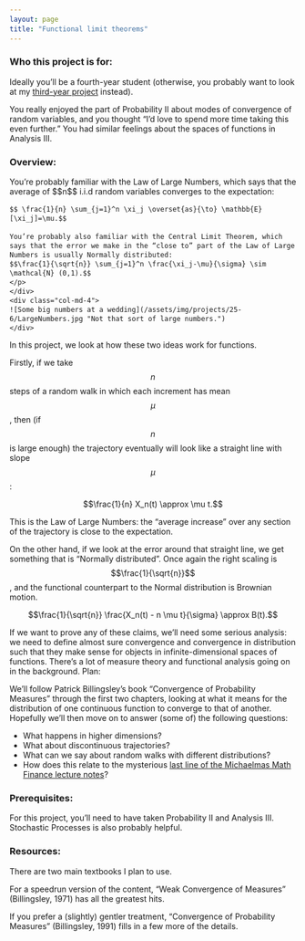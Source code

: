 ```yaml
---
layout: page
title: "Functional limit theorems"
---
```


### Who this project is for:

Ideally you’ll be a fourth-year student (otherwise, you probably want to look at my [third-year project](/teaching/final-year-projects/assessment-and-feedback) instead).

You really enjoyed the part of Probability II about modes of convergence of random variables, and you thought “I’d love to spend more time taking this even further.” You had similar feelings about the spaces of functions in Analysis III.

### Overview:

<div class="row g-5 mb-5">
    <div class="col-md-8">
    <p> You’re probably familiar with the Law of Large Numbers, which says that the average of $$n$$ i.i.d random variables converges to the expectation:
    
    $$ \frac{1}{n} \sum_{j=1}^n \xi_j \overset{as}{\to} \mathbb{E}[\xi_j]=\mu.$$

    You’re probably also familiar with the Central Limit Theorem, which says that the error we make in the “close to” part of the Law of Large Numbers is usually Normally distributed:
    $$\frac{1}{\sqrt{n}} \sum_{j=1}^n \frac{\xi_j-\mu}{\sigma} \sim \mathcal{N} (0,1).$$
    </p>
    </div>
    <div class="col-md-4">
    ![Some big numbers at a wedding](/assets/img/projects/25-6/LargeNumbers.jpg "Not that sort of large numbers.") 
    </div>
</div>

In this project, we look at how these two ideas work for functions.

Firstly, if we take $$n$$ steps of a random walk in which each increment has mean $$\mu$$, then (if $$n$$ is large enough) the trajectory eventually will look like a straight line with slope $$\mu$$:

$$\frac{1}{n} X_n(t) \approx \mu t.$$

This is the Law of Large Numbers: the “average increase” over any section of the trajectory is close to the expectation.

On the other hand, if we look at the error around that straight line, we get something that is “Normally distributed”. Once again the right scaling is $$\frac{1}{\sqrt{n}}$$, and the functional counterpart to the Normal distribution is Brownian motion.

$$\frac{1}{\sqrt{n}} \frac{X_n(t) - n \mu t}{\sigma} \approx B(t).$$

If we want to prove any of these claims, we’ll need some serious analysis: we need to define almost sure convergence and convergence in distribution such that they make sense for objects in infinite-dimensional spaces of functions. There’s a lot of measure theory and functional analysis going on in the background.
Plan:

We’ll follow Patrick Billingsley’s book “Convergence of Probability Measures” through the first two chapters, looking at what it means for the distribution of one continuous function to converge to that of another. Hopefully we’ll then move on to answer (some of) the following questions:

- What happens in higher dimensions? 
- What about discontinuous trajectories? 
- What can we say about random walks with different distributions?
- How does this relate to the mysterious [last line of the Michaelmas Math Finance lecture notes](https://maths.dur.ac.uk/users/clare.wallace/MF/Chapter6.html)? 


### Prerequisites:

For this project, you’ll need to have taken Probability II and Analysis III. Stochastic Processes is also probably helpful.

### Resources:

There are two main textbooks I plan to use.

For a speedrun version of the content, “Weak Convergence of Measures” (Billingsley, 1971) has all the greatest hits.

If you prefer a (slightly) gentler treatment, “Convergence of Probability Measures” (Billingsley, 1991) fills in a few more of the details.
